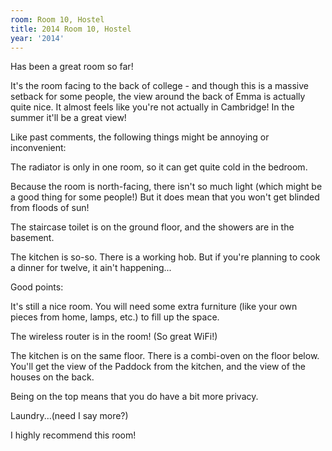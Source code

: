 ```yaml
---
room: Room 10, Hostel
title: 2014 Room 10, Hostel
year: '2014'
---
```


Has been a great room so far!

It's the room facing to the back of college - and though this is a massive setback for some people, the view around the back of Emma is actually quite nice. It almost feels like you're not actually in Cambridge! In the summer it'll be a great view!

Like past comments, the following things might be annoying or inconvenient:

The radiator is only in one room, so it can get quite cold in the bedroom.

Because the room is north-facing, there isn't so much light (which might be a good thing for some people!) But it does mean that you won't get blinded from floods of sun!

The staircase toilet is on the ground floor, and the showers are in the basement.

The kitchen is so-so. There is a working hob. But if you're planning to cook a dinner for twelve, it ain't happening...

Good points:

It's still a nice room. You will need some extra furniture (like your own pieces from home, lamps, etc.) to fill up the space.

The wireless router is in the room! (So great WiFi!)

The kitchen is on the same floor. There is a combi-oven on the floor below. You'll get the view of the Paddock from the kitchen, and the view of the houses on the back.

Being on the top means that you do have a bit more privacy.

Laundry...(need I say more?)

I highly recommend this room!